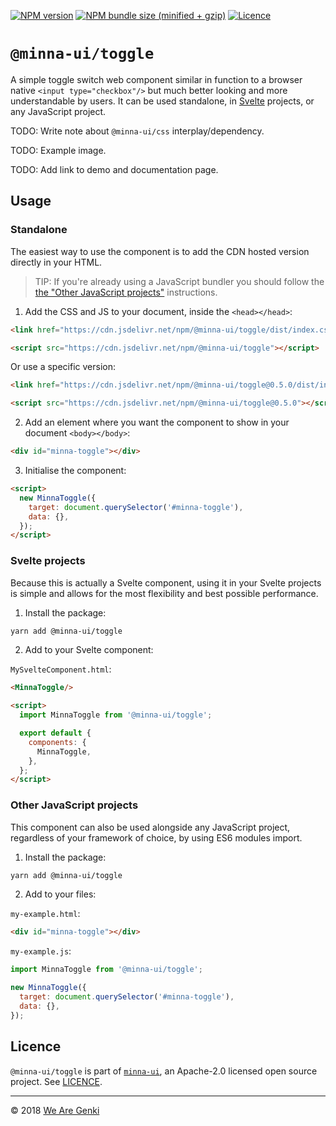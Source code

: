 <!-- markdownlint-disable first-line-h1 ol-prefix -->

[![NPM version](https://img.shields.io/npm/v/@minna-ui/toggle.svg)](https://www.npmjs.com/package/@minna-ui/toggle)
[![NPM bundle size (minified + gzip)](https://img.shields.io/bundlephobia/minzip/@minna-ui/toggle.svg)](https://bundlephobia.com/result?p=@minna-ui/toggle)
[![Licence](https://img.shields.io/npm/l/@minna-ui/toggle.svg)](https://github.com/WeAreGenki/minna-ui/blob/master/LICENCE)

# `@minna-ui/toggle`

A simple toggle switch web component similar in function to a browser native `<input type="checkbox"/>` but much better looking and more understandable by users. It can be used standalone, in [Svelte](https://svelte.technology/guide) projects, or any JavaScript project.

TODO: Write note about `@minna-ui/css` interplay/dependency.

TODO: Example image.

TODO: Add link to demo and documentation page.

## Usage

### Standalone

The easiest way to use the component is to add the CDN hosted version directly in your HTML.

> TIP: If you're already using a JavaScript bundler you should follow the [the "Other JavaScript projects"](#other-javascript-projects) instructions.

1. Add the CSS and JS to your document, inside the `<head></head>`:

```html
<link href="https://cdn.jsdelivr.net/npm/@minna-ui/toggle/dist/index.css" rel="stylesheet"/>

<script src="https://cdn.jsdelivr.net/npm/@minna-ui/toggle"></script>
```

Or use a specific version:

```html
<link href="https://cdn.jsdelivr.net/npm/@minna-ui/toggle@0.5.0/dist/index.css" rel="stylesheet"/>

<script src="https://cdn.jsdelivr.net/npm/@minna-ui/toggle@0.5.0"></script>
```

2. Add an element where you want the component to show in your document `<body></body>`:

```html
<div id="minna-toggle"></div>
```

3. Initialise the component:

```html
<script>
  new MinnaToggle({
    target: document.querySelector('#minna-toggle'),
    data: {},
  });
</script>
```

### Svelte projects

Because this is actually a Svelte component, using it in your Svelte projects is simple and allows for the most flexibility and best possible performance.

1. Install the package:

```sh
yarn add @minna-ui/toggle
```

2. Add to your Svelte component:

`MySvelteComponent.html`:

```html
<MinnaToggle/>

<script>
  import MinnaToggle from '@minna-ui/toggle';

  export default {
    components: {
      MinnaToggle,
    },
  };
</script>
```

### Other JavaScript projects

This component can also be used alongside any JavaScript project, regardless of your framework of choice, by using ES6 modules import.

1. Install the package:

```sh
yarn add @minna-ui/toggle
```

2. Add to your files:

`my-example.html`:

```html
<div id="minna-toggle"></div>
```

`my-example.js`:

```js
import MinnaToggle from '@minna-ui/toggle';

new MinnaToggle({
  target: document.querySelector('#minna-toggle'),
  data: {},
});
```

## Licence

`@minna-ui/toggle` is part of [`minna-ui`](https://github.com/WeAreGenki/minna-ui), an Apache-2.0 licensed open source project. See [LICENCE](https://github.com/WeAreGenki/minna-ui/blob/master/LICENCE).

-----

© 2018 [We Are Genki](https://wearegenki.com)
